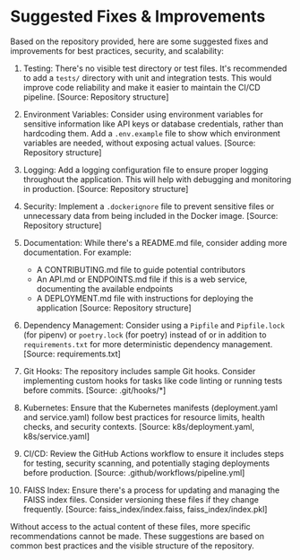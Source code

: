 # Suggested Fixes & Improvements

Based on the repository provided, here are some suggested fixes and improvements for best practices, security, and scalability:

1. Testing: There's no visible test directory or test files. It's recommended to add a `tests/` directory with unit and integration tests. This would improve code reliability and make it easier to maintain the CI/CD pipeline. [Source: Repository structure]

2. Environment Variables: Consider using environment variables for sensitive information like API keys or database credentials, rather than hardcoding them. Add a `.env.example` file to show which environment variables are needed, without exposing actual values. [Source: Repository structure]

3. Logging: Add a logging configuration file to ensure proper logging throughout the application. This will help with debugging and monitoring in production. [Source: Repository structure]

4. Security: Implement a `.dockerignore` file to prevent sensitive files or unnecessary data from being included in the Docker image. [Source: Repository structure]

5. Documentation: While there's a README.md file, consider adding more documentation. For example:
   - A CONTRIBUTING.md file to guide potential contributors
   - An API.md or ENDPOINTS.md file if this is a web service, documenting the available endpoints
   - A DEPLOYMENT.md file with instructions for deploying the application
[Source: Repository structure]

6. Dependency Management: Consider using a `Pipfile` and `Pipfile.lock` (for pipenv) or `poetry.lock` (for poetry) instead of or in addition to `requirements.txt` for more deterministic dependency management. [Source: requirements.txt]

7. Git Hooks: The repository includes sample Git hooks. Consider implementing custom hooks for tasks like code linting or running tests before commits. [Source: .git/hooks/*]

8. Kubernetes: Ensure that the Kubernetes manifests (deployment.yaml and service.yaml) follow best practices for resource limits, health checks, and security contexts. [Source: k8s/deployment.yaml, k8s/service.yaml]

9. CI/CD: Review the GitHub Actions workflow to ensure it includes steps for testing, security scanning, and potentially staging deployments before production. [Source: .github/workflows/pipeline.yml]

10. FAISS Index: Ensure there's a process for updating and managing the FAISS index files. Consider versioning these files if they change frequently. [Source: faiss_index/index.faiss, faiss_index/index.pkl]

Without access to the actual content of these files, more specific recommendations cannot be made. These suggestions are based on common best practices and the visible structure of the repository.